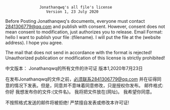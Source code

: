                    Jonathanqwq's all file's license
                      Version 1, 23 July 2020

Before Posting Jonathanqwq's documents, everyone must contact 2841306779@qq.com 
and publish with consent. However, consent does not mean consent to modification, 
just authorizes you to release.
Email Format:
hello
I want to publish your file :(filename).
I will put the file at the (website address).
I hope you agree.

The mail that does not send in accordance with the format is rejected!
Unauthorized publication or modification of this license is strictly prohibited!



中文版本：
                      Jonathanqwq的所有文件的许可证
                          版本1,2020年7月23日

在发布Jonathanqwq的文件之前，必须联系2841306779@qq.com
并在征得同意的情况下发表。但是，同意并不意味着同意修改，只是授权你发布。
邮件格式:
你好
我想发布你的文件:(文件名)。
我将把文件放在(网址)。
我希望你同意。

不按照格式发送的邮件将被拒绝!
严禁擅自发表或修改本许可证!
